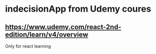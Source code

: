# indecisionApp from Udemy coures
## https://www.udemy.com/react-2nd-edition/learn/v4/overview

Only for react learning
